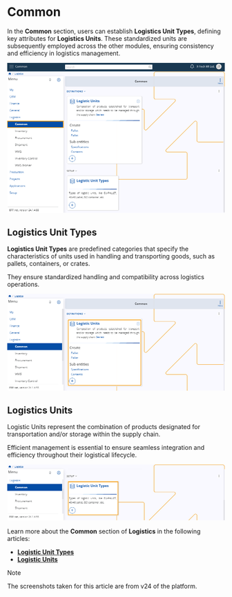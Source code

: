 # Common 

In the **Common** section, users can establish **Logistics Unit Types**, defining key attributes for **Logistics Units**. 
These standardized units are subsequently employed across the other modules, ensuring consistency and efficiency in logistics management.

![picture](pictures/Common_view_14_03.png)

## Logistics Unit Types

**Logistics Unit Types** are predefined categories that specify the characteristics of units used in handling and transporting goods, such as pallets, containers, or crates. 

They ensure standardized handling and compatibility across logistics operations.

![picture](pictures/Common_Logistics_Units_14_03.png)

## Logistics Units

Logistic Units represent the combination of products designated for transportation and/or storage within the supply chain. 

Efficient management is essential to ensure seamless integration and efficiency throughout their logistical lifecycle.

![picture](pictures/Common_Logistics_Unit_Types_14_03.png)

Learn more about the **Common** section of **Logistics** in the following articles:

*	**[Logistic Unit Types](https://docs.erp.net/tech/modules/logistics/common/logistic-unit-types.html)**
*	**[Logistic Units](https://docs.erp.net/tech/modules/logistics/common/logistic-units.html)**

> [!NOTE]
> 
> The screenshots taken for this article are from v24 of the platform.


